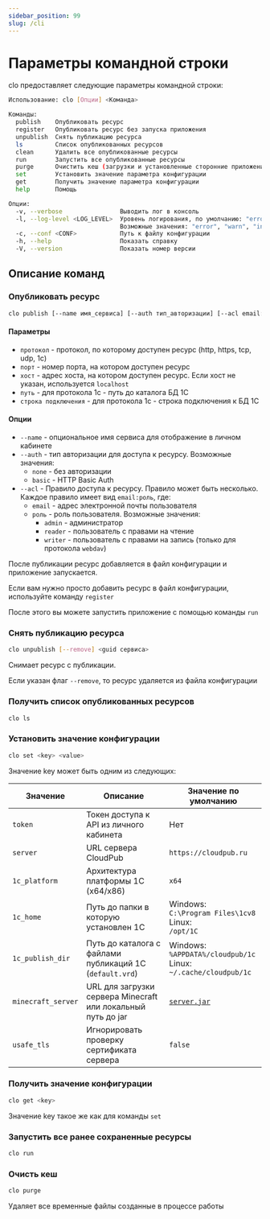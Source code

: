 ```yaml
---
sidebar_position: 99
slug: /cli
---
```


# Параметры командной строки

clo предоставляет следующие параметры командной строки:

```bash
Использование: clo [Опции] <Команда>

Команды:
  publish    Опубликовать ресурс
  register   Опубликовать ресурс без запуска приложения
  unpublish  Снять публикацию ресурса
  ls         Список опубликованных ресурсов
  clean      Удалить все опубликованные ресурсы
  run        Запустить все опубликованные ресурсы
  purge      Очистить кеш (загрузки и установленные сторонние приложения)
  set        Установить значение параметра конфигурации
  get        Получить значение параметра конфигурации
  help       Помощь

Опции:
  -v, --verbose                Выводить лог в консоль
  -l, --log-level <LOG_LEVEL>  Уровень логирования, по умолчанию: "error".
                               Возможные значения: "error", "warn", "info", "debug"
  -c, --conf <CONF>            Путь к файлу конфигурации
  -h, --help                   Показать справку
  -V, --version                Показать номер версии
```

## Описание команд

### Опубликовать ресурс

```bash
clo publish [--name имя_сервиса] [--auth тип_авторизации] [--acl email:роль] <протокол> <порт|хост:порт|путь|строка подключения>
```

#### Параметры

- `протокол` - протокол, по которому доступен ресурс (http, https, tcp, udp, 1c)
- `порт` - номер порта, на котором доступен ресурс
- `хост` - адрес хоста, на котором доступен ресурс. Если хост не указан, используется `localhost`
- `путь` - для протокола 1с - путь до каталога БД 1С
- `строка подключения` - для протокола 1с - строка подключения к БД 1С

#### Опции

- `--name` - опциональное имя сервиса для отображение в личном кабинете
- `--auth` - тип авторизации для доступа к ресурсу. Возможные значения:
  - `none` - без авторизации
  - `basic` - HTTP Basic Auth
- `--acl` - Правило доступа к ресурсу. Правило может быть несколько. Каждое правило имеет вид `email:роль`, где:
  - `email` - адрес электронной почты пользователя
  - `роль` - роль пользователя. Возможные значения:
    - `admin` - администратор
    - `reader` - пользователь с правами на чтение
    - `writer` - пользователь с правами на запись (только для протокола `webdav`)

После публикации ресурс добавляется в файл конфигурации и приложение запускается.

Если вам нужно просто добавить ресурс в файл конфигурации, используйте команду `register`

После этого вы можете запустить приложение с помощью команды `run`

### Снять публикацию ресурса

```bash
clo unpublish [--remove] <guid сервиса>
```

Снимает ресурс с публикации.

Если указан флаг `--remove`, то ресурс удаляется из файла конфигурации

### Получить список опубликованных ресурсов

```bash
clo ls
```

### Установить значение конфигурации

```bash
clo set <key> <value>
```

Значение key может быть одним из следующих:

| Значение | Описание | Значение по умолчанию|
| --- | --- | --- |
|`token`|Токен доступа к API из личного кабинета|Нет|
|`server`|URL сервера CloudPub|`https://cloudpub.ru`|
|`1c_platform`|Архитектура платформы 1С (x64/x86)|`x64`|
|`1c_home`|Путь до папки в которую установлен 1С|Windows:<br/>`C:\Program Files\1cv8`<br/>Linux:<br/>`/opt/1C`|
|`1c_publish_dir`|Путь до каталога с файлами публикаций 1С (`default.vrd`)|Windows:<br/>`%APPDATA%/cloudpub/1c`<br/>Linux: `~/.cache/cloudpub/1c`|
|`minecraft_server`|URL для загрузки сервера Minecraft или локальный путь до jar|[`server.jar`](https://piston-data.mojang.com/v1/objects/45810d238246d90e811d896f87b14695b7fb6839/server.jar)|
|`usafe_tls`|Игнорировать проверку сертификата сервера|`false`|

### Получить значение конфигурации

```bash
clo get <key>
```

Значение key такое же как для команды `set`

### Запустить все ранее сохраненные ресурсы

```bash
clo run
```

### Очисть кеш

```bash
clo purge
```

Удаляет все временные файлы созданные в процессе работы
